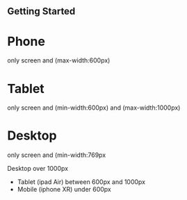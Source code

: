 

## Getting Started


# Phone
only screen and (max-width:600px)

# Tablet
only screen and (min-width:600px) and (max-width:1000px)

# Desktop
only screen and (min-width:769px

Desktop over 1000px
- Tablet (ipad Air) between 600px and 1000px
- Mobile (iphone XR) under 600px
